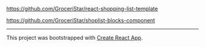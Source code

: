 https://github.com/GroceriStar/react-shopping-list-template

https://github.com/GroceriStar/shoplist-blocks-component



---

This project was bootstrapped with [Create React App](https://github.com/facebook/create-react-app).
